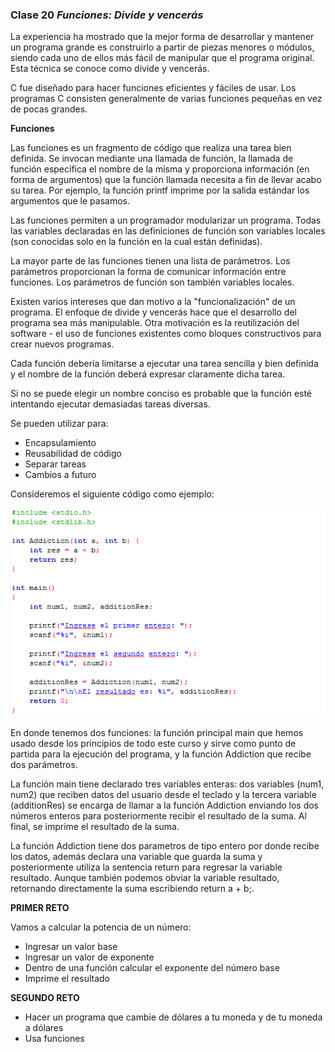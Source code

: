 ### Clase 20 *Funciones: Divide y vencerás*

La experiencia ha mostrado que la mejor forma de desarrollar y mantener un programa grande es construirlo a partir de piezas menores o módulos, siendo cada uno de ellos más fácil de manipular que el programa original. Esta técnica se conoce como divide y vencerás.

C fue diseñado para hacer funciones eficientes y fáciles de usar. Los programas C consisten generalmente de varias funciones pequeñas en vez de pocas grandes.

**Funciones**

Las funciones es un fragmento de código que realiza una tarea bien definida. Se invocan mediante una llamada de función, la llamada de función específica el nombre de la misma y proporciona información (en forma de argumentos) que la función llamada necesita a fin de llevar acabo su tarea. Por ejemplo, la función printf imprime por la salida estándar los argumentos que le pasamos.

Las funciones permiten a un programador modularizar un programa. Todas las variables declaradas en las definiciones de función son variables locales (son conocidas solo en la función en la cual están definidas).

La mayor parte de las funciones tienen una lista de parámetros. Los parámetros proporcionan la forma de comunicar información entre funciones. Los parámetros de función son también variables locales.

Existen varios intereses que dan motivo a la "funcionalización" de un programa. El enfoque de divide y vencerás hace que el desarrollo del programa sea más manipulable. Otra motivación es la reutilización del software - el uso de funciones existentes como bloques constructivos para crear nuevos programas.

Cada función debería limitarse a ejecutar una tarea sencilla y bien definida y el nombre de la función deberá expresar claramente dicha tarea.

Si no se puede elegir un nombre conciso es probable que la función esté intentando ejecutar demasiadas tareas diversas.

Se pueden utilizar para:

- Encapsulamiento
- Reusabilidad de código
- Separar tareas
- Cambios a futuro

Consideremos el siguiente código como ejemplo:

![src/programacionEstructurada_54.png](../src/programacionEstructurada_54.png)

En donde tenemos dos funciones: la función principal main que hemos usado desde los principios de todo este curso y sirve como punto de partida para la ejecución del programa, y la función Addiction que recibe dos parámetros.

La función main tiene declarado tres variables enteras: dos variables (num1, num2) que reciben datos del usuario desde el teclado y la tercera variable (additionRes) se encarga de llamar a la función Addiction enviando los dos números enteros para posteriormente recibir el resultado de la suma. Al final, se imprime el resultado de la suma.

La función Addiction tiene dos parametros de tipo entero por donde recibe los datos, además declara una variable que guarda la suma y posteriormente utiliza la sentencia return para regresar la variable resultado. Aunque también podemos obviar la variable resultado, retornando directamente la suma escribiendo return a + b;.

**PRIMER RETO**

Vamos a calcular la potencia de un número:

- Ingresar un valor base
- Ingresar un valor de exponente
- Dentro de una función calcular el exponente del número base
- Imprime el resultado

**SEGUNDO RETO**

- Hacer un programa que cambie de dólares a tu moneda y de tu moneda a dólares
- Usa funciones